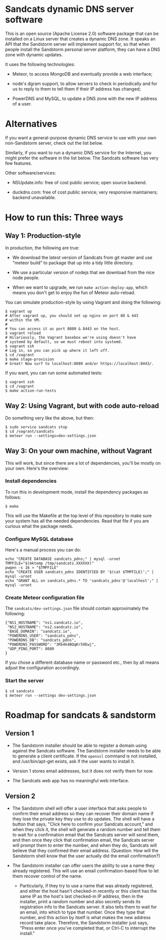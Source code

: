# Sandcats dynamic DNS server software

This is an open source (Apache License 2.0) software package that can
be installed on a Linux server that creates a dynamic DNS zone. It
speaks an API that the Sandstorm server will implement support for, so
that when people install the Sandstorm personal server platform, they
can have a DNS zone with dynamic updates.

It uses the following technologies:

* Meteor, to access MongoDB and eventually provide a web interface;

* node's dgram support, to allow servers to check in periodically and
  for us to reply to them to tell them if their IP address has
  changed;

* PowerDNS and MySQL, to update a DNS zone with the new IP address of
  a user.

# Alternatives

If you want a general-purpose dynamic DNS service to use with your own
non-Sandstorm server, check out the list below.

Similarly, if you want to run a dynamic DNS service for the Internet,
you might prefer the software in the list below. The Sandcats software
has very few features.

Other software/services:

* NSUpdate.info: free of cost public service; open source backend.

* duckdns.com: free of cost public service; very responsive
  maintainers; backend unavailable.

# How to run this: Three ways

## Way 1: Production-style

In production, the following are true:

* We download the latest version of Sandcats from git master and
  use "meteor build" to package that up into a tidy little directory.

* We use a particular version of nodejs that we download from
  the nice node people.

* When we want to upgrade, we run `make action-deploy-app`, which
  means you don't get to enjoy the fun of Meteor auto-reload.

You can simulate production-style by using Vagrant and doing the
following:

```
$ vagrant up
# After vagrant up, you should set up nginx on port 80 & 443
# within the VM.
#
# You can access it as port 8080 & 8443 on the host.
$ vagrant reload
# Hilariously, the Vagrant basebox we're using doesn't have
# systemd by default, so we must reboot into systemd.
$ vagrant ssh
# Log in, so you can pick up where it left off.
$ cd /vagrant
$ make stage-provision
# Great! Now surf to localhost:8080 and/or https://localhost:8443/.
```

If you want, you can run some automated tests:

```
$ vagrant ssh
$ cd /vagrant
$ make action-run-tests
```

## Way 2: Using Vagrant, but with code auto-reload

Do something very like the above, but then:

```
$ sudo service sandcats stop
$ cd /vagrant/sandcats
$ meteor run --settings=dev-settings.json
```

## Way 3: On your own machine, without Vagrant

This will work, but since there are a lot of dependencies, you'll be mostly on your own. Here's the overview:

### Install dependencies

To run this in development mode, install the dependency packages as
follows:

```
$ make
```

This will use the Makefile at the top level of this repository to make
sure your system has all the needed dependencies. Read that file if
you are curious what the package needs.

### Configure MySQL database

Here's a manual process you can do:

```
echo "CREATE DATABASE sandcats_pdns;" | mysql -uroot
TMPFILE="$(mktemp /tmp/sandcats.XXXXXX)"
pwgen -s 16 > "$TMPFILE"
echo "CREATE USER sandcats_pdns IDENTIFIED BY '$(cat $TMPFILE)';" | mysql -uroot
echo "GRANT ALL on sandcats_pdns.* TO 'sandcats_pdns'@'localhost';" | mysql -uroot
```

### Create Meteor configuration file

The `sandcats/dev-settings.json` file should contain approximately the following:

```
{"NS1_HOSTNAME": "ns1.sandcatz.io",
 "NS2_HOSTNAME": "ns2.sandcatz.io",
 "BASE_DOMAIN": "sandcatz.io",
 "POWERDNS_USER": "sandcats_pdns",
 "POWERDNS_DB": "sandcats_pdns",
 "POWERDNS_PASSWORD": "3Rb4k4BQqKr59Ewj",
 "UDP_PING_PORT": 8080
}
```

If you chose a different database name or password etc., then by all
means adjust the configuration accordingly.

### Start the server

```
$ cd sandcats
$ meteor run --settings dev-settings.json
```

# Roadmap for sandcats & sandstorm

## Version 1

* The Sandstorm installer should be able to register a domain using
  against the Sandcats software. The Sandstorm installer needs to be
  able to generate a client certificate. If the `openssl` command is
  not installed, and /usr/bin/apt-get exists, ask if the user wants to
  install it.

* Version 1 stores email addresses, but it does not verify them for now.

* The Sandcats web app has no meaningful web interface.

## Version 2

* The Sandstorm shell will offer a user interface that asks people to
  confirm their email address so they can recover their domain name if
  they lose the private key they use to do updates. The shell will
  have a button that says, "Click here to confirm your Sandcats
  account," and when they click it, the shell will generate a random
  number and tell them to wait for a confirmation email that the
  Sandcats server will send them, and then once they click that
  confirmation email, the Sandcats server will prompt them to enter
  the number, and when they do, Sandcats will believe that they
  confirmed their email address. (Question: How will the Sandstorm
  shell know that the user actually did the email confirmation?)

* The Sandstorm installer can offer users the ability to use a name
  they already registered. This will use an email confirmation-based
  flow to let them recover control of the name.

    * Particularly, if they try to use a name that was already
      registered, and either the host hasn't checked-in recently or
      this client has the same IP as the host's last checked-in IP
      address, then in the installer, print a random number and also
      secretly sends its registration info to the Sandcats server. It
      also tells them to wait for an email, into which to type that
      number. Once they type that number, and this action by itself is
      what makes the new address record take place. Therefore, the
      Sandstorm installer just says, "Press enter once you've completed
      that, or Ctrl-C to interrupt the install."

